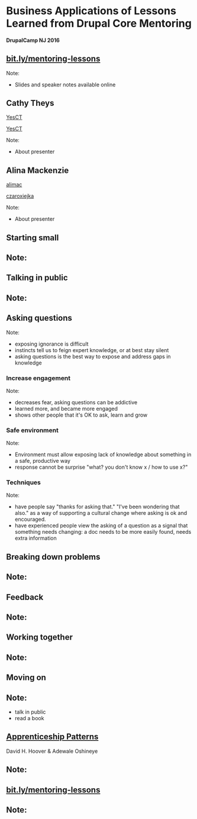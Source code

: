 # Business Applications of Lessons Learned from Drupal Core Mentoring
#### DrupalCamp NJ 2016



## [bit.ly/mentoring-lessons](http://bit.ly/mentoring-lessons)

Note:
- Slides and speaker notes available online



## Cathy Theys

<a href="https://www.drupal.org/u/yesct"><i class="fa fa-drupal"></i> YesCT</a>

<a href="https://twitter.com/yesct"><i class="fa fa-twitter"></i> YesCT</a>

Note:
- About presenter



## Alina Mackenzie

<a href="https://www.drupal.org/u/alimac"><i class="fa fa-drupal"></i> alimac</a>

<a href="https://twitter.com/czaroxiejka"><i class="fa fa-twitter"></i> czaroxiejka</a>

Note:
- About presenter




<!-- .slide: data-background="custom/images/" data-background-size="" data-state="show-header" data-header="" -->
## Starting small

Note:
-



<!-- .slide: data-background="custom/images/" data-background-size="" data-state="show-header" data-header="" -->
## Talking in public

Note:
-



<!-- .slide: data-background="custom/images/" data-background-size="" data-state="show-header" data-header="" -->
## Asking questions

Note:
- exposing ignorance is difficult
- instincts tell us to feign expert knowledge, or at best stay silent
- asking questions is the best way to expose and address gaps in knowledge



### Increase engagement

Note:
- decreases fear, asking questions can be addictive
- learned more, and became more engaged
- shows other people that it's OK to ask, learn and grow



### Safe environment

Note:
- Environment must allow exposing lack of knowledge about something in a safe, productive way
- response cannot be surprise "what? you don't know x / how to use x?"



### Techniques

Note:
- have people say "thanks for asking that." "I've been wondering that also." as a way of supporting a cultural change where asking is ok and encouraged.
- have experienced people view the asking of a question as a signal that something needs changing: a doc needs to be more easily found, needs extra information




<!-- .slide: data-background="custom/images/" data-background-size="" data-state="show-header" data-header="" -->
## Breaking down problems

Note:
-



<!-- .slide: data-background="custom/images/" data-background-size="" data-state="show-header" data-header="" -->
## Feedback

Note:
-



<!-- .slide: data-background="custom/images/" data-background-size="" data-state="show-header" data-header="" -->
## Working together

Note:
-



<!-- .slide: data-background="custom/images/" data-background-size="" data-state="show-header" data-header="" -->
## Moving on

Note:
-



<!-- .slide: data-background="custom/images/" data-background-size="" data-state="show-header" data-header="" -->
- talk in public <!-- .element: class="fragment" -->
- read a book <!-- .element: class="fragment" -->



## [Apprenticeship Patterns](http://chimera.labs.oreilly.com/books/1234000001813/index.html)</span>
David H. Hoover & Adewale Oshineye

Note:
-



<!-- .slide: data-background="custom/images/" data-background-size="" data-state="show-header" data-header="" -->
## [bit.ly/mentoring-lessons](http://bit.ly/mentoring-lessons)

Note:
-
